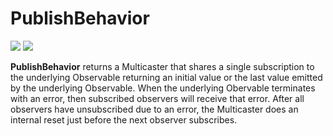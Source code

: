 # PublishBehavior

[![](../../../assets/godev.svg?raw=true)](https://pkg.go.dev/github.com/reactivego/rx/test/PublishBehavior#section-documentation)
[![](../../../assets/rx.svg?raw=true)](http://reactivex.io/documentation/operators/publish.html)

**PublishBehavior** returns a Multicaster that shares a single subscription
to the underlying Observable returning an initial value or the last
value emitted by the underlying Observable. When the underlying
Obervable terminates with an error, then subscribed observers will
receive that error. After all observers have unsubscribed due to an error,
the Multicaster does an internal reset just before the next observer
subscribes.
